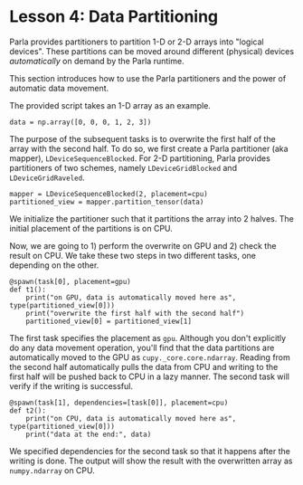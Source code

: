 # Lesson 4: Data Partitioning

Parla provides partitioners to partition 1-D or 2-D arrays into "logical devices". These partitions can be moved around different (physical) devices *automatically* on demand by the Parla runtime.

This section introduces how to use the Parla partitioners and the power of automatic data movement.

The provided script takes an 1-D array as an example.
```
data = np.array([0, 0, 0, 1, 2, 3])
```
The purpose of the subsequent tasks is to overwrite the first half of the array with the second half. To do so, we first create a Parla partitioner (aka mapper), `LDeviceSequenceBlocked`. For 2-D partitioning, Parla provides partitioners of two schemes, namely `LDeviceGridBlocked` and `LDeviceGridRaveled`.
```
mapper = LDeviceSequenceBlocked(2, placement=cpu)
partitioned_view = mapper.partition_tensor(data)
```
We initialize the partitioner such that it partitions the array into 2 halves. The initial placement of the partitions is on CPU.

Now, we are going to 1) perform the overwrite on GPU and 2) check the result on CPU. We take these two steps in two different tasks, one depending on the other.
```
@spawn(task[0], placement=gpu)
def t1():
    print("on GPU, data is automatically moved here as", type(partitioned_view[0]))
    print("overwrite the first half with the second half")
    partitioned_view[0] = partitioned_view[1]
```
The first task specifies the placement as `gpu`. Although you don't explicitly do any data movement operation, you'll find that the data partitions are automatically moved to the GPU as `cupy._core.core.ndarray`. Reading from the second half automatically pulls the data from CPU and writing to the first half will be pushed back to CPU in a lazy manner. The second task will verify if the writing is successful.
```
@spawn(task[1], dependencies=[task[0]], placement=cpu)
def t2():
    print("on CPU, data is automatically moved here as", type(partitioned_view[0]))
    print("data at the end:", data)
```
We specified dependencies for the second task so that it happens after the writing is done. The output will show the result with the overwritten array as `numpy.ndarray` on CPU.

